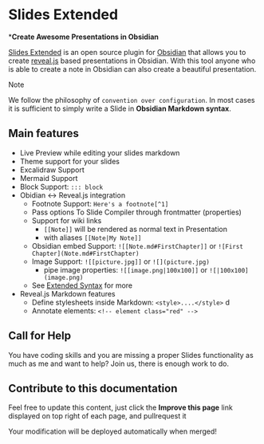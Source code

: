 # Slides Extended

***Create Awesome Presentations in Obsidian**

[Slides Extended](https://github.com/ebullient/obsidian-slides-extended) is an open source plugin for [Obsidian](https://obsidian.md/) that allows you to create [reveal.js](https://revealjs.com/) based presentations in Obsidian. With this tool anyone who is able to create a note in Obsidian can also create a beautiful presentation.

> [!NOTE]
> We follow the philosophy of `convention over configuration`.
> In most cases it is sufficient to simply write a Slide in **Obsidian Markdown syntax**.

## Main features

- Live Preview while editing your slides markdown
- Theme support for your slides
- Excalidraw Support
- Mermaid Support
- Block Support: `::: block`
- Obidian <-> Reveal.js integration
    - Footnote Support: `Here's a footnote[^1]`
    - Pass options To Slide Compiler through frontmatter (properties)
    - Support for wiki links
        - `[[Note]]` will be rendered as normal text in Presentation
        - with aliases `[[Note|My Note]]`
    - Obsidian embed Support: `![[Note.md#FirstChapter]]` or `![First Chapter](Note.md#FirstChapter)`
    - Image Support: `![[picture.jpg]]` or `![](picture.jpg)`
        - pipe image properties: `![[image.png|100x100]]` or `![|100x100](image.png)`
    - See [Extended Syntax](/docs/extend-syntax/) for more
- Reveal.js Markdown features
    - Define stylesheets inside Markdown: `<style>....</style>` d
    - Annotate elements: `<!-- element class="red" -->`

## Call for Help

You have coding skills and you are missing a proper Slides functionality as much as me and want to help? Join us, there is enough work to do.

## Contribute to this documentation

Feel free to update this content, just click the **Improve this page** link displayed on top right of each page, and pullrequest it

Your modification will be deployed automatically when merged!
